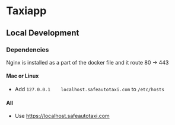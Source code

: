 # Taxiapp
## Local Development
### Dependencies
Nginx is installed as a part of the docker file and it route 80 -> 443
#### Mac or Linux
* Add `127.0.0.1    localhost.safeautotaxi.com` to `/etc/hosts`
#### All
* Use https://localhost.safeautotaxi.com
